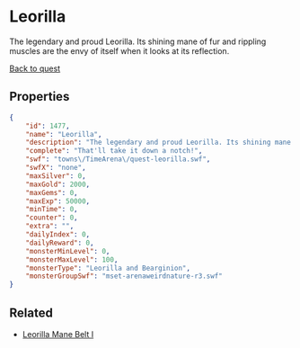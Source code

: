 # Leorilla

The legendary and proud Leorilla. Its shining mane of fur and rippling muscles are the envy of itself when it looks at its reflection.

[Back to quest](../quests.md)

## Properties

```json
{
    "id": 1477,
    "name": "Leorilla",
    "description": "The legendary and proud Leorilla. Its shining mane of fur and rippling muscles are the envy of itself when it looks at its reflection.",
    "complete": "That'll take it down a notch!",
    "swf": "towns\/TimeArena\/quest-leorilla.swf",
    "swfX": "none",
    "maxSilver": 0,
    "maxGold": 2000,
    "maxGems": 0,
    "maxExp": 50000,
    "minTime": 0,
    "counter": 0,
    "extra": "",
    "dailyIndex": 0,
    "dailyReward": 0,
    "monsterMinLevel": 0,
    "monsterMaxLevel": 100,
    "monsterType": "Leorilla and Bearginion",
    "monsterGroupSwf": "mset-arenaweirdnature-r3.swf"
}
```

## Related

- [Leorilla Mane Belt I](../items/17824-leorilla-mane-belt-i.md)

